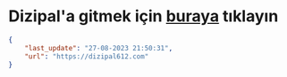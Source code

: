# Dizipal'a gitmek için [buraya](https://dizipal612.com) tıklayın
    
```json
{
    "last_update": "27-08-2023 21:50:31",
    "url": "https://dizipal612.com"
}
```